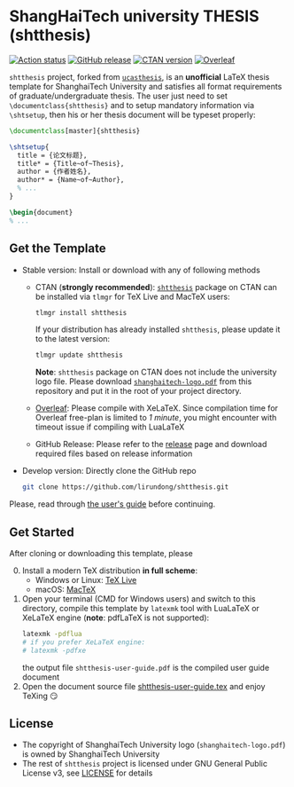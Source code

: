 # ShangHaiTech university THESIS (shtthesis)
[![Action status](https://github.com/lirundong/sht-thesis/workflows/build/badge.svg)](https://github.com/lirundong/shtthesis/actions)
[![GitHub release](https://img.shields.io/github/v/release/lirundong/shtthesis?style=flat&logo=GitHub)](https://github.com/lirundong/shtthesis/releases/latest)
[![CTAN version](https://img.shields.io/ctan/v/shtthesis?style=flat&logo=LaTeX)](https://ctan.org/pkg/shtthesis)
[![Overleaf](https://img.shields.io/badge/overleaf-shtthesis-green?style=flat&logo=Overleaf&color=1C890F)](https://www.overleaf.com/latex/templates/shanghaitech-university-thesis-template/mskbxkmfxqpt)

`shtthesis` project, forked from [`ucasthesis`](https://github.com/mohuangrui/ucasthesis), is an **unofficial** LaTeX thesis template for ShanghaiTech University and satisfies all format requirements of graduate/undergraduate thesis. The user just need to set `\documentclass{shtthesis}` and to setup mandatory information via `\shtsetup`, then his or her thesis document will be typeset properly:
```latex
\documentclass[master]{shtthesis}

\shtsetup{
  title = {论文标题},
  title* = {Title~of~Thesis},
  author = {作者姓名},
  author* = {Name~of~Author},
  % ...
}

\begin{document}
% ...
```

## Get the Template
- Stable version: Install or download with any of following methods
  - CTAN (**strongly recommended**): [`shtthesis`](https://ctan.org/pkg/shtthesis) package on CTAN can be installed via `tlmgr` for TeX Live and MacTeX users:
    ```bash
    tlmgr install shtthesis
    ```
    If your distribution has already installed `shtthesis`, please update it to the latest version:
    ```bash
    tlmgr update shtthesis
    ```

    **Note**: `shtthesis` package on CTAN does not include the university logo file. Please download [`shanghaitech-logo.pdf`](https://github.com/lirundong/shtthesis/raw/master/shanghaitech-logo.pdf) from this repository and put it in the root of your project directory.
  - [Overleaf](https://www.overleaf.com/latex/templates/shanghaitech-university-thesis-template/mskbxkmfxqpt): Please compile with XeLaTeX. Since compilation time for Overleaf free-plan is limited to *1 minute*, you might encounter with timeout issue if compiling with LuaLaTeX
  - GitHub Release: Please refer to the [release](https://github.com/lirundong/sht-thesis/releases) page and download required files based on release information
- Develop version: Directly clone the GitHub repo
  ```bash
  git clone https://github.com/lirundong/shtthesis.git
  ```

Please, read through [the user's guide](shtthesis-user-guide.pdf) before continuing.

## Get Started
After cloning or downloading this template, please

0. Install a modern TeX distribution **in full scheme**:
   - Windows or Linux: [TeX Live](https://www.tug.org/texlive/)
   - macOS: [MacTeX](https://www.tug.org/mactex/)
1. Open your terminal (CMD for Windows users) and switch to this directory, compile this template by `latexmk` tool with LuaLaTeX or XeLaTeX engine (**note**: pdfLaTeX is not supported):
   ```bash
   latexmk -pdflua
   # if you prefer XeLaTeX engine:
   # latexmk -pdfxe
   ```
   the output file `shtthesis-user-guide.pdf` is the compiled user guide document
2. Open the document source file [shtthesis-user-guide.tex](shtthesis-user-guide.tex) and enjoy TeXing :smirk:

## License
- The copyright of ShanghaiTech University logo (`shanghaitech-logo.pdf`) is owned by ShanghaiTech University
- The rest of `shtthesis` project is licensed under GNU General Public License v3, see [LICENSE](LICENSE) for details
